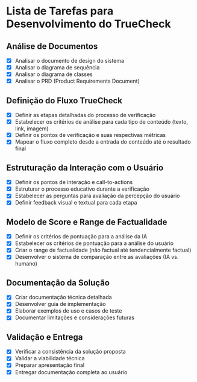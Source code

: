 # Lista de Tarefas para Desenvolvimento do TrueCheck

## Análise de Documentos
- [x] Analisar o documento de design do sistema
- [x] Analisar o diagrama de sequência
- [x] Analisar o diagrama de classes
- [x] Analisar o PRD (Product Requirements Document)

## Definição do Fluxo TrueCheck
- [x] Definir as etapas detalhadas do processo de verificação
- [x] Estabelecer os critérios de análise para cada tipo de conteúdo (texto, link, imagem)
- [x] Definir os pontos de verificação e suas respectivas métricas
- [x] Mapear o fluxo completo desde a entrada do conteúdo até o resultado final

## Estruturação da Interação com o Usuário
- [x] Definir os pontos de interação e call-to-actions
- [x] Estruturar o processo educativo durante a verificação
- [x] Estabelecer as perguntas para avaliação da percepção do usuário
- [x] Definir feedback visual e textual para cada etapa

## Modelo de Score e Range de Factualidade
- [x] Definir os critérios de pontuação para a análise da IA
- [x] Estabelecer os critérios de pontuação para a análise do usuário
- [x] Criar o range de factualidade (não factual até tendencialmente factual)
- [x] Desenvolver o sistema de comparação entre as avaliações (IA vs. humano)

## Documentação da Solução
- [x] Criar documentação técnica detalhada
- [x] Desenvolver guia de implementação
- [x] Elaborar exemplos de uso e casos de teste
- [x] Documentar limitações e considerações futuras

## Validação e Entrega
- [x] Verificar a consistência da solução proposta
- [x] Validar a viabilidade técnica
- [x] Preparar apresentação final
- [x] Entregar documentação completa ao usuário
